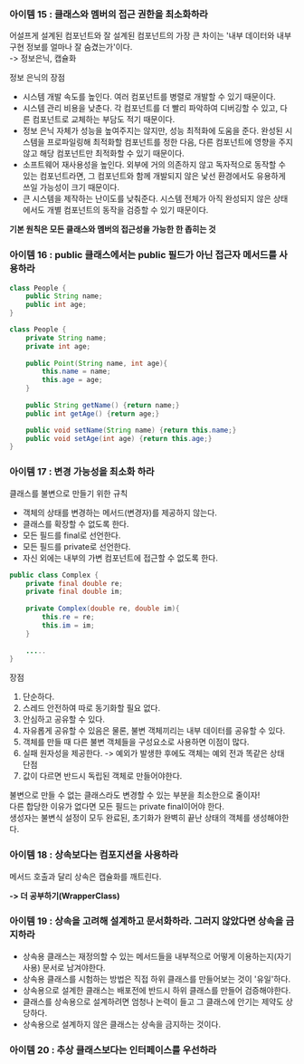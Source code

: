 ### 아이템 15 : 클래스와 멤버의 접근 권한을 최소화하라

어설프게 설계된 컴포넌트와 잘 설계된 컴포넌트의 가장 큰 차이는 '내부 데이터와 내부 구현 정보를 얼마나 잘 숨겼는가'이다.  
-> 정보은닉, 캡슐화

정보 은닉의 장점
- 시스템 개발 속도를 높인다. 여러 컴포넌트를 병렬로 개발할 수 있기 때문이다.
- 시스템 관리 비용을 낮춘다. 각 컴포넌트를 더 빨리 파악하여 디버깅할 수 있고,
다른 컴포넌트로 교체하는 부담도 적기 때문이다.
- 정보 은닉 자체가 성능을 높여주지는 않지만, 성능 최적화에 도움을 준다.
완성된 시스템을 프로파일링해 최적화할 컴포넌트를 정한 다음,
다른 컴포넌트에 영향을 주지 않고 해당 컴포넌트만 최적화할 수 있기 때문이다.
- 소프트웨어 재사용성을 높인다.
외부에 거의 의존하지 않고 독자적으로 동작할 수 있는 컴포넌트라면,
그 컴포넌트와 함께 개발되지 않은 낯선 환경에서도 유용하게 쓰일 가능성이 크기 때문이다.
- 큰 시스템을 제작하는 난이도를 낮춰준다.
시스템 전체가 아직 완성되지 않은 상태에서도 개별 컴포넌트의 동작을 검증할 수 있기 때문이다.

**기본 원칙은 모든 클래스와 멤버의 접근성을 가능한 한 좁히는 것**


### 아이템 16 : public 클래스에서는 public 필드가 아닌 접근자 메서드를 사용하라

```java
class People {
    public String name;
    public int age;
}

class People {
    private String name;
    private int age;
    
    public Point(String name, int age){
        this.name = name;
        this.age = age;
    }
    
    public String getName() {return name;}
    public int getAge() {return age;}

    public void setName(String name) {return this.name;}
    public void setAge(int age) {return this.age;}
}
```


### 아이템 17 : 변경 가능성을 최소화 하라

클래스를 불변으로 만들기 위한 규칙
- 객체의 상태를 변경하는 메서드(변경자)를 제공하지 않는다.
- 클래스를 확장할 수 없도록 한다.
- 모든 필드를 final로 선언한다.
- 모든 필드를 private로 선언한다.
- 자신 외에는 내부의 가변 컴포넌트에 접근할 수 없도록 한다.

```java
public class Complex {
    private final double re;
    private final double im;
    
    private Complex(double re, double im){
        this.re = re;
        this.im = im;
    }
    
    .....
}
```

장점
1. 단순하다.
2. 스레드 안전하여 따로 동기화할 필요 없다.
3. 안심하고 공유할 수 있다.
4. 자유롭게 공유할 수 있음은 물론, 불변 객체끼리는 내부 데이터를 공유할 수 있다.
5. 객체를 만들 때 다른 불변 객체들을 구성요소로 사용하면 이점이 많다.
6. 실패 원자성을 제공한다. -> 예외가 발생한 후에도 객체는 예외 전과 똑같은 상태  
단점
7. 값이 다르면 반드시 독립된 객체로 만들어야한다.

불변으로 만들 수 없는 클래스라도 변경할 수 있는 부분을 최소한으로 줄이자!  
다른 합당한 이유가 없다면 모든 필드는 private final이어야 한다.  
생성자는 불변식 설정이 모두 완료된, 초기화가 완벽히 끝난 상태의 객체를 생성해야한다.


### 아이템 18 : 상속보다는 컴포지션을 사용하라

메서드 호출과 달리 상속은 캡슐화를 깨트린다.


**-> 더 공부하기(WrapperClass)**

### 아이템 19 : 상속을 고려해 설계하고 문서화하라. 그러지 않았다면 상속을 금지하라

- 상속용 클래스는 재정의할 수 있는 메서드들을 내부적으로 어떻게 이용하는지(자기 사용) 문서로 남겨야한다.
- 상속용 클래스를 시험하는 방법은 직접 하위 클래스를 만들어보는 것이 '유일'하다.
- 상속용으로 설계한 클래스는 배포전에 반드시 하위 클래스를 만들어 검증해야한다.
- 클래스를 상속용으로 설계하려면 엄청나 논력이 들고 그 클래스에 안기는 제약도 상당하다.
- 상속용으로 설계하지 않은 클래스는 상속을 금지하는 것이다.

### 아이템 20 : 추상 클래스보다는 인터페이스를 우선하라

